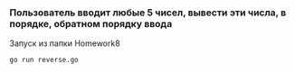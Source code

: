 ### Пользователь вводит любые 5 чисел, вывести эти числа, в порядке, обратном порядку ввода
Запуск из папки Homework8
```
go run reverse.go
```
